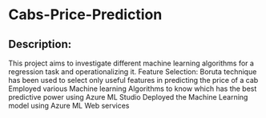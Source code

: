 # Cabs-Price-Prediction
## Description:
This project aims to investigate different machine learning algorithms for a regression task and operationalizing it.
Feature Selection: Boruta technique has been used to select only useful features in predicting the price of a cab
Employed various Machine learning Algorithms to know which has the best predictive power using Azure ML Studio
Deployed the Machine Learning model using Azure ML Web services
